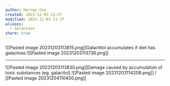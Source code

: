 ```yaml
---
author: Harvey Guo
created: 2023-12-03 11:37
modified: 2023-12-03 11:37
aliases:
  - Galactose
share: true
---
```

![[Pasted image 20231203113815.png]]Galactitol accumulates if diet has galactose.![[Pasted image 20231203113736.png]]

---
![[Pasted image 20231203113830.png]]Damage caused by accumulation of toxic substances (eg. galacitol).![[Pasted image 20231203114208.png]]
![[Pasted image 20231204110400.png]]